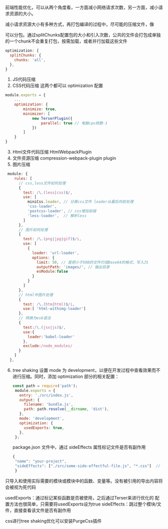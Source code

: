 前端性能优化，可以从两个角度看，一方面减小网络请求次数，另一方面，减小请求资源的大小。

减小请求资源大小有多种方式，再打包编译的过程中，尽可能的压缩文件，像

可以分包。通过splitChunks配置包的大小和引入次数，公共的文件会打包成单独的一个chunk不会重复打包，按需加载，或者并行加载这些文件
```js
optimization: {
  splitChunks: {
    chunks: 'all',
  },
}
```




1. JS代码压缩
2. CSS代码压缩
这两个都可以 optimization 配置
```js
module.exports = {
    ...
    optimization: {
        minimize: true,
        minimizer: [
            new TerserPlugin({
                parallel: true // 电脑cpu核数-1
            })
        ]
    }
}
```
3. Html文件代码压缩  HtmlWebpackPlugin
4. 文件资源压缩 compression-webpack-plugin
plugin
5. 图片压缩
```js
 module: {
    rules: [
      // css,less文件如何处理
      {
        test: /\.(less|css)$/,
        use: [
          miniCss.loader, // 分离css文件 loader从最后向前处理
          'css-loader',
          'postcss-loader', // css增加前缀
          'less-loader',  // 解析less
        ]
      },
      // 图片如何处理
      {
        test: /\.(png|jpg|gif)$/i,
        use: [
          {
            loader: 'url-loader',
            options: {
              limit: 50, // 是把小于50B的文件打成Base64的格式，写入JS
              outputPath: 'images/', // 输出目录
              esModule:false
            }
          }
        ]
      },
      // html中图片处理
      {
        test: /\.(htm|html)$/i,
        use:[ 'html-withimg-loader']
      },
      // 转换为es6语法
      {
        test:/\.(jsx|js)$/,
        use:{
          loader:'babel-loader'
        },
        exclude:/node_modules/
      }
    ]
  },
```

6. tree shaking
   设置 mode 为 development，以便在开发过程中查看效果而不进行压缩。同时，添加 optimization 部分的相关配置：
   ```js
   const path = require('path');
    module.exports = {
      entry: './src/index.js',
      output: {
        filename: 'bundle.js',
        path: path.resolve(__dirname, 'dist'),
      },
      mode: 'development', 
      optimization: {
        usedExports: true, 
      },
    };
   ```

   package.json 文件中，通过 sideEffects 属性标记文件是否有副作用
   ```js
   {
    "name": "your-project",
    "sideEffects": ["./src/some-side-effectful-file.js", "*.css"]  // 标记的跳过，或者false，都不跳过
    }
   ```
只导入和使用实际需要的模块或模块中的函数、变量等。没有被引用的导出内容将会被视为死代码

 usedExports：通过标记某些函数是否被使用，之后通过Terser来进行优化的   配置方法也很简单，只需要将usedExports设为true
 sideEffects：跳过整个模块/文件，直接查看该文件是否有副作用

 css进行tree shaking优化可以安装PurgeCss插件
